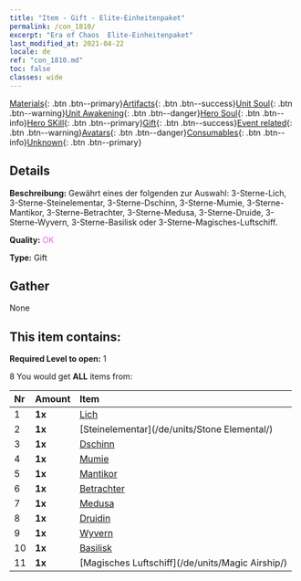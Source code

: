 ```yaml
---
title: "Item - Gift - Elite-Einheitenpaket"
permalink: /con_1810/
excerpt: "Era of Chaos  Elite-Einheitenpaket"
last_modified_at: 2021-04-22
locale: de
ref: "con_1810.md"
toc: false
classes: wide
---
```

 [Materials](/ItemsDE/){: .btn .btn--primary}[Artifacts](/ItemsDE/Artifacts/){: .btn .btn--success}[Unit Soul](/ItemsDE/UnitSoul/){: .btn .btn--warning}[Unit Awakening](/ItemsDE/UnitAwakening/){: .btn .btn--danger}[Hero Soul](/ItemsDE/HeroSoul/){: .btn .btn--info}[Hero SKill](/ItemsDE/HeroSkill/){: .btn .btn--primary}[Gift](/ItemsDE/Gift/){: .btn .btn--success}[Event related](/ItemsDE/Events/){: .btn .btn--warning}[Avatars](/ItemsDE/Avatars/){: .btn .btn--danger}[Consumables](/ItemsDE/Consumables/){: .btn .btn--info}[Unknown](/ItemsDE/Unknown/){: .btn .btn--primary}

## Details
 **Beschreibung:** Gewährt eines der folgenden zur Auswahl: 3-Sterne-Lich, 3-Sterne-Steinelementar, 3-Sterne-Dschinn, 3-Sterne-Mumie, 3-Sterne-Mantikor, 3-Sterne-Betrachter, 3-Sterne-Medusa, 3-Sterne-Druide, 3-Sterne-Wyvern, 3-Sterne-Basilisk oder 3-Sterne-Magisches-Luftschiff.

 **Quality:** <span style="color: #DA70D6">OK</span>

 **Type:** Gift

## Gather

  None

## This item contains:

 **Required Level to open:** 1

 8 You would get **ALL** items  from:

  | Nr | Amount |     Item    |
  |:---|:-------|:------------|
  | 1 |  **1x** | [Lich](/de/units/Lich/) |  | 
  | 2 |  **1x** | [Steinelementar](/de/units/Stone Elemental/) |  | 
  | 3 |  **1x** | [Dschinn](/de/units/Genie/) |  | 
  | 4 |  **1x** | [Mumie](/de/units/Mummy/) |  | 
  | 5 |  **1x** | [Mantikor](/de/units/Manticore/) |  | 
  | 6 |  **1x** | [Betrachter](/de/units/Beholder/) |  | 
  | 7 |  **1x** | [Medusa](/de/units/Medusa/) |  | 
  | 8 |  **1x** | [Druidin](/de/units/Druid/) |  | 
  | 9 |  **1x** | [Wyvern](/de/units/Wyvern/) |  | 
  | 10 |  **1x** | [Basilisk](/de/units/Basilisk/) |  | 
  | 11 |  **1x** | [Magisches Luftschiff](/de/units/Magic Airship/) |  | 
